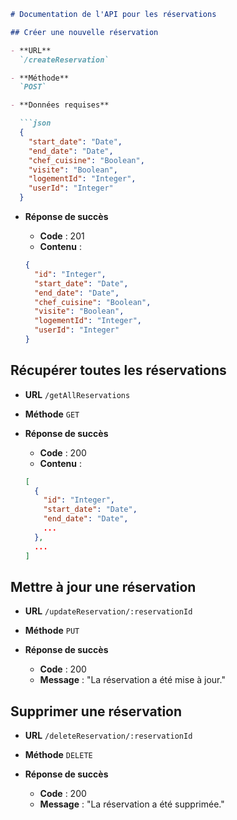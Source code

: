 ```markdown
# Documentation de l'API pour les réservations

## Créer une nouvelle réservation

- **URL**
  `/createReservation`

- **Méthode**
  `POST`

- **Données requises**

  ```json
  {
    "start_date": "Date",
    "end_date": "Date",
    "chef_cuisine": "Boolean",
    "visite": "Boolean",
    "logementId": "Integer",
    "userId": "Integer"
  }
  ```

- **Réponse de succès**

  - **Code** : 201
  - **Contenu** :

  ```json
  {
    "id": "Integer",
    "start_date": "Date",
    "end_date": "Date",
    "chef_cuisine": "Boolean",
    "visite": "Boolean",
    "logementId": "Integer",
    "userId": "Integer"
  }
  ```

## Récupérer toutes les réservations

- **URL**
  `/getAllReservations`

- **Méthode**
  `GET`

- **Réponse de succès**

  - **Code** : 200
  - **Contenu** :

  ```json
  [
    {
      "id": "Integer",
      "start_date": "Date",
      "end_date": "Date",
      ...
    },
    ...
  ]
  ```

## Mettre à jour une réservation

- **URL**
  `/updateReservation/:reservationId`

- **Méthode**
  `PUT`

- **Réponse de succès**

  - **Code** : 200
  - **Message** : "La réservation a été mise à jour."

## Supprimer une réservation

- **URL**
  `/deleteReservation/:reservationId`

- **Méthode**
  `DELETE`

- **Réponse de succès**

  - **Code** : 200
  - **Message** : "La réservation a été supprimée."
```